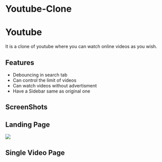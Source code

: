 # Youtube-Clone


# Youtube

It is a clone of youtube where you can watch online videos as you wish.

## Features

<ul>
  <li>Debouncing in search tab</li>
  <li>Can control the limit of videos</li>
  <li>Can watch videos without advertisment</li>
  <li>Have a Sidebar same as original one</li>
</ul>

## ScreenShots

<h2>Landing Page</h2>
<img src="[https://github.com/ribhar/PharmEasy-clone/blob/main/assests/product.PNG](https://github.com/naushadcom/Youtube-Clone/blob/main/Youtube%20Clone/pic/Screenshot%20(1109).png)" />



<h2>Single Video Page</h2>



